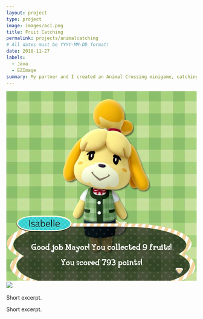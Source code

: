 ```yaml
---
layout: project
type: project
image: images/ac1.png
title: Fruit Catching
permalink: projects/animalcatching
# All dates must be YYYY-MM-DD format!
date: 2018-11-27
labels:
  - Java
  - EZImage
summary: My partner and I created an Animal Crossing minigame, catching fruits and avoiding a bee.
---
```


<div class="ui small rounded images">
  <img class="ui image" src="../images/ac1.png">
  <img class="ui image" src="../images/ac3.jpg">
</div>

Short excerpt.

Short excerpt.
